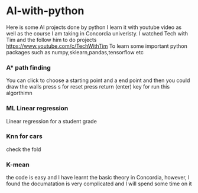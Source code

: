 # AI-with-python
Here is some AI  projects done by python
I learn it with youtube video as well as the course I am taking in Concordia univeristy.
I watched Tech with Tim and the follow him to do projects
https://www.youtube.com/c/TechWithTim
To learn some important python packages such as numpy,sklearn,pandas,tensorflow etc
### A* path finding
You can click to choose a starting point and a end point
and then you could draw the walls
press s for reset
press return (enter) key for run this algorthimn
### ML Linear regression
Linear regression for a student grade
### Knn for cars
check the fold
### K-mean
the code is easy and I have learnt the basic theory in Concordia, however, I found the documatation is very complicated and I will spend some time on it
